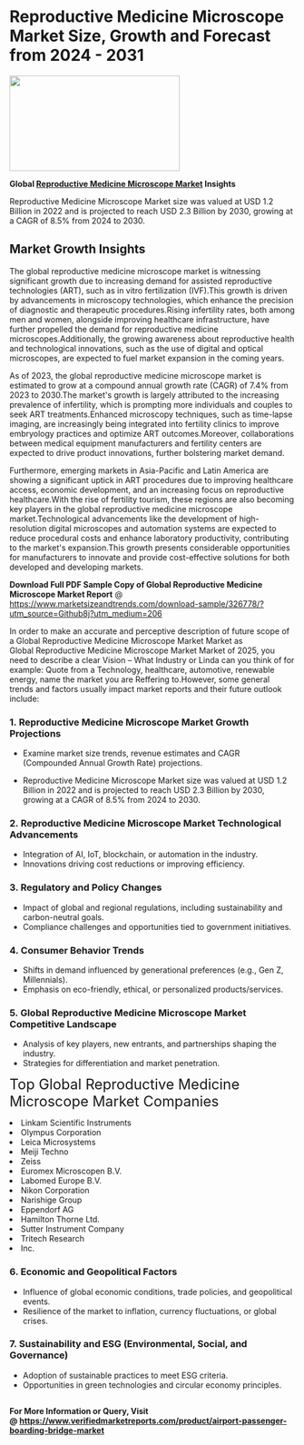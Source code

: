 <H1>Reproductive Medicine Microscope Market Size, Growth and Forecast from 2024 - 2031</H1><img class="aligncenter size-medium wp-image-584254" src="https://thirdeyenews.in/wp-content/uploads/2024/09/Global-Market-Research-300x168.jpeg" alt="" width="300" height="168" /><p><strong>Global&nbsp;<a href="https://www.marketsizeandtrends.com/download-sample/326778/?utm_source=Github8j?utm_medium=206">Reproductive Medicine Microscope Market</a> Insights</strong></p><p>Reproductive Medicine Microscope Market size was valued at USD 1.2 Billion in 2022 and is projected to reach USD 2.3 Billion by 2030, growing at a CAGR of 8.5% from 2024 to 2030.</p><p><h2>Market Growth Insights</h2> <p>The global reproductive medicine microscope market is witnessing significant growth due to increasing demand for assisted reproductive technologies (ART), such as in vitro fertilization (IVF).This growth is driven by advancements in microscopy technologies, which enhance the precision of diagnostic and therapeutic procedures.Rising infertility rates, both among men and women, alongside improving healthcare infrastructure, have further propelled the demand for reproductive medicine microscopes.Additionally, the growing awareness about reproductive health and technological innovations, such as the use of digital and optical microscopes, are expected to fuel market expansion in the coming years.</p> <p>As of 2023, the global reproductive medicine microscope market is estimated to grow at a compound annual growth rate (CAGR) of 7.4% from 2023 to 2030.The market's growth is largely attributed to the increasing prevalence of infertility, which is prompting more individuals and couples to seek ART treatments.Enhanced microscopy techniques, such as time-lapse imaging, are increasingly being integrated into fertility clinics to improve embryology practices and optimize ART outcomes.Moreover, collaborations between medical equipment manufacturers and fertility centers are expected to drive product innovations, further bolstering market demand.</p> <p>Furthermore, emerging markets in Asia-Pacific and Latin America are showing a significant uptick in ART procedures due to improving healthcare access, economic development, and an increasing focus on reproductive healthcare.With the rise of fertility tourism, these regions are also becoming key players in the global reproductive medicine microscope market.Technological advancements like the development of high-resolution digital microscopes and automation systems are expected to reduce procedural costs and enhance laboratory productivity, contributing to the market's expansion.This growth presents considerable opportunities for manufacturers to innovate and provide cost-effective solutions for both developed and developing markets.</p> <p><span class=""><strong>Download Full PDF Sample Copy of Global Reproductive Medicine Microscope Market Report</strong> @ <a href="https://www.marketsizeandtrends.com/download-sample/326778/?utm_source=Github8j?utm_medium=206" target="_blank">https://www.marketsizeandtrends.com/download-sample/326778/?utm_source=Github8j?utm_medium=206</a></span></p><p>In order to make an accurate and perceptive description of future scope of a Global&nbsp;Reproductive Medicine Microscope Market Market as Global&nbsp;Reproductive Medicine Microscope Market Market of 2025, you need to describe a clear Vision &ndash; What Industry or Linda can you think of for example: Quote from a Technology, healthcare, automotive, renewable energy, name the market you are Reffering to.However, some general trends and factors usually impact market reports and their future outlook include:</p><h3>1.&nbsp;<strong>Reproductive Medicine Microscope Market Growth Projections</strong></h3><ul><li>Examine market size trends, revenue estimates and CAGR (Compounded Annual Growth Rate) projections.</li><li><p>Reproductive Medicine Microscope Market size was valued at USD 1.2 Billion in 2022 and is projected to reach USD 2.3 Billion by 2030, growing at a CAGR of 8.5% from 2024 to 2030.</p></li></ul><h3>2.&nbsp;<strong>Reproductive Medicine Microscope Market Technological Advancements</strong></h3><ul><li>Integration of AI, IoT, blockchain, or automation in the industry.</li><li>Innovations driving cost reductions or improving efficiency.</li></ul><h3>3.&nbsp;<strong>Regulatory and Policy Changes</strong></h3><ul><li>Impact of global and regional regulations, including sustainability and carbon-neutral goals.</li><li>Compliance challenges and opportunities tied to government initiatives.</li></ul><h3>4.&nbsp;<strong>Consumer Behavior Trends</strong></h3><ul><li>Shifts in demand influenced by generational preferences (e.g., Gen Z, Millennials).</li><li>Emphasis on eco-friendly, ethical, or personalized products/services.</li></ul><h3>5.&nbsp;<strong>Global Reproductive Medicine Microscope Market Competitive Landscape</strong></h3><ul><li>Analysis of key players, new entrants, and partnerships shaping the industry.</li><li>Strategies for differentiation and market penetration.</li></ul><p data-pm-slice="1 1 []"><span style="color: inherit; font-family: inherit; font-size: 25px;">Top Global Reproductive Medicine Microscope Market Companies</span></p><div class="" data-test-id=""><p><li>Linkam Scientific Instruments</li><li> Olympus Corporation</li><li> Leica Microsystems</li><li> Meiji Techno</li><li> Zeiss</li><li> Euromex Microscopen B.V.</li><li> Labomed Europe B.V.</li><li> Nikon Corporation</li><li> Narishige Group</li><li> Eppendorf AG</li><li> Hamilton Thorne Ltd.</li><li> Sutter Instrument Company</li><li> Tritech Research</li><li> Inc.</li></p></div><h3>6.&nbsp;<strong>Economic and Geopolitical Factors</strong></h3><ul><li>Influence of global economic conditions, trade policies, and geopolitical events.</li><li>Resilience of the market to inflation, currency fluctuations, or global crises.</li></ul><h3>7.&nbsp;<strong>Sustainability and ESG (Environmental, Social, and Governance)</strong></h3><ul><li>Adoption of sustainable practices to meet ESG criteria.</li><li>Opportunities in green technologies and circular economy principles.</li></ul><h2><strong style="font-size: 14px;">For More Information or Query, Visit @&nbsp;</strong><a style="background-color: #ffffff; font-size: 14px;" href="https://www.marketsizeandtrends.com/report/reproductive-medicine-microscope-market/" target="_blank">https://www.verifiedmarketreports.com/product/airport-passenger-boarding-bridge-market</a></h2>
